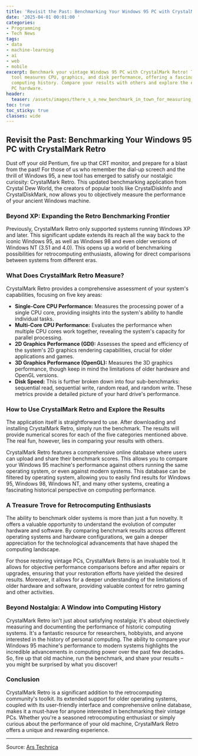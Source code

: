 ```yaml
---
title: 'Revisit the Past: Benchmarking Your Windows 95 PC with CrystalMark Retro'
date: '2025-04-01 00:01:00 '
categories:
- Programming
- Tech News
tags:
- data
- machine-learning
- ai
- web
- mobile
excerpt: Benchmark your vintage Windows 95 PC with CrystalMark Retro! This updated
  tool measures CPU, graphics, and disk performance, offering a fascinating look at
  computing history. Compare your results with others and explore the evolution of
  PC hardware.
header:
  teaser: /assets/images/there_s_a_new_benchmark_in_town_for_measuring_perf_20250401000059.jpg
toc: true
toc_sticky: true
classes: wide
---
```


## Revisit the Past: Benchmarking Your Windows 95 PC with CrystalMark Retro

Dust off your old Pentium, fire up that CRT monitor, and prepare for a blast from the past!  For those of us who remember the dial-up screech and the thrill of Windows 95, a new tool has emerged to satisfy our nostalgic curiosity: CrystalMark Retro. This updated benchmarking application from Crystal Dew World, the creators of popular tools like CrystalDiskInfo and CrystalDiskMark, now allows you to objectively measure the performance of your ancient Windows machine.

### Beyond XP: Expanding the Retro Benchmarking Frontier

Previously, CrystalMark Retro only supported systems running Windows XP and later.  This significant update extends its reach all the way back to the iconic Windows 95, as well as Windows 98 and even older versions of Windows NT (3.51 and 4.0). This opens up a world of benchmarking possibilities for retrocomputing enthusiasts, allowing for direct comparisons between systems from different eras.

### What Does CrystalMark Retro Measure?

CrystalMark Retro provides a comprehensive assessment of your system's capabilities, focusing on five key areas:

* **Single-Core CPU Performance:** Measures the processing power of a single CPU core, providing insights into the system's ability to handle individual tasks.
* **Multi-Core CPU Performance:** Evaluates the performance when multiple CPU cores work together, revealing the system's capacity for parallel processing.
* **2D Graphics Performance (GDI):** Assesses the speed and efficiency of the system's 2D graphics rendering capabilities, crucial for older applications and games.
* **3D Graphics Performance (OpenGL):**  Measures the 3D graphics performance, though keep in mind the limitations of older hardware and OpenGL versions.
* **Disk Speed:**  This is further broken down into four sub-benchmarks: sequential read, sequential write, random read, and random write.  These metrics provide a detailed picture of your hard drive's performance.

### How to Use CrystalMark Retro and Explore the Results

The application itself is straightforward to use.  After downloading and installing CrystalMark Retro, simply run the benchmark.  The results will provide numerical scores for each of the five categories mentioned above. The real fun, however, lies in comparing your results with others.

CrystalMark Retro features a comprehensive online database where users can upload and share their benchmark scores.  This allows you to compare your Windows 95 machine's performance against others running the same operating system, or even against modern systems.  This database can be filtered by operating system, allowing you to easily find results for Windows 95, Windows 98, Windows NT, and many other systems, creating a fascinating historical perspective on computing performance.

###  A Treasure Trove for Retrocomputing Enthusiasts

The ability to benchmark older systems is more than just a fun novelty. It offers a valuable opportunity to understand the evolution of computer hardware and software.  By comparing benchmark results across different operating systems and hardware configurations, we gain a deeper appreciation for the technological advancements that have shaped the computing landscape.

For those restoring vintage PCs, CrystalMark Retro is an invaluable tool. It allows for objective performance comparisons before and after repairs or upgrades, ensuring that your restoration efforts have yielded the desired results.  Moreover, it allows for a deeper understanding of the limitations of older hardware and software, providing valuable context for retro gaming and other activities.

### Beyond Nostalgia: A Window into Computing History

CrystalMark Retro isn't just about satisfying nostalgia; it's about objectively measuring and documenting the performance of historic computing systems. It's a fantastic resource for researchers, hobbyists, and anyone interested in the history of personal computing.  The ability to compare your Windows 95 machine's performance to modern systems highlights the incredible advancements in computing power over the past few decades. So, fire up that old machine, run the benchmark, and share your results – you might be surprised by what you discover!

### Conclusion

CrystalMark Retro is a significant addition to the retrocomputing community's toolkit. Its extended support for older operating systems, coupled with its user-friendly interface and comprehensive online database, makes it a must-have for anyone interested in benchmarking their vintage PCs. Whether you're a seasoned retrocomputing enthusiast or simply curious about the performance of your old machine, CrystalMark Retro offers a unique and rewarding experience.


---

Source: [Ars Technica ](https://arstechnica.com/gadgets/2025/03/crystalmark-retro-benchmark-extends-support-all-the-way-back-to-windows-95/)